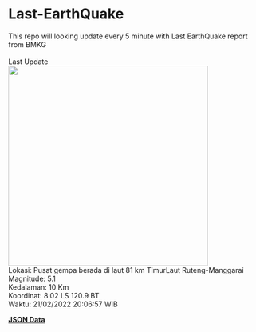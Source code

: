 # Last-EarthQuake
This repo will looking update every 5 minute with Last EarthQuake report from BMKG
<br>
<br>
Last Update
<br>
<img src="https://ews.bmkg.go.id/TEWS/data/20220221200657.mmi.jpg" width="400"/>
<br>
Lokasi: Pusat gempa berada di laut 81 km TimurLaut Ruteng-Manggarai <br>
Magnitude: 5.1 <br>
Kedalaman: 10 Km <br>
Koordinat: 8.02 LS 120.9 BT <br>
Waktu: 21/02/2022 20:06:57 WIB <br>

<a href="./data/data.json">**JSON Data**</a>
